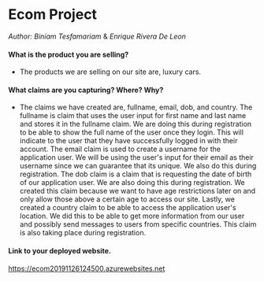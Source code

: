 # Ecom Project
*Author: Biniam Tesfamariam* & *Enrique Rivera De Leon*    

#### What is the product you are selling?  
- The products we are selling on our site are, luxury cars.    
#### What claims are you capturing? Where? Why?  
- The claims we have created are, fullname, email, dob, and country. The fullname is claim that uses
the user input for first name and last name and stores it in the fullname claim. We are doing this during registration
to be able to show the full name of the user once they login. This will indicate to the user that they have successfully logged 
in with their account. The email claim is used to create a username for the application user. We will be using the user's input for their email
as their username since we can guarantee that its unique. We also do this during registration. The dob claim is a claim that is requesting the date of birth
of our application user. We are also doing this during registration. We created this claim because we want to have age restrictions later on and only
allow those above a certain age to access our site. Lastly, we created a country claim to be able to access the application user's location. We did this to be able
to get more information from our user and possibly send messages to users from specific countries. This claim is also taking place during registration.

#### Link to your deployed website.
https://ecom20191126124500.azurewebsites.net